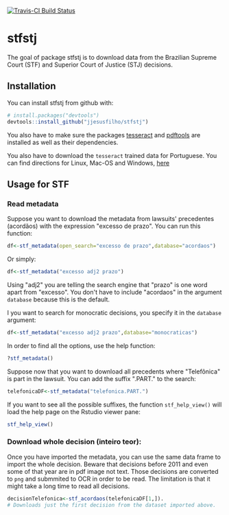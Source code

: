 [![Travis-CI Build Status](https://travis-ci.org/jjesusfilho/stfstj.svg?branch=master)](https://travis-ci.org/jjesusfilho/stfstj)

<!-- README.md is generated from README.Rmd. Please edit that file -->
stfstj
======

The goal of package stfstj is to download data from the Brazilian Supreme Court (STF) and Superior Court of Justice (STJ) decisions.

Installation
------------

You can install stfstj from github with:

``` r
# install.packages("devtools")
devtools::install_github("jjesusfilho/stfstj")
```

You also have to make sure the packages [tesseract](https://github.com/ropensci/tesseract) and [pdftools](https://github.com/ropensci/pdftools) are installed as well as their dependencies.

You also have to download the `tesseract` trained data for Portuguese. You can find directions for Linux, Mac-OS and Windows, [here](https://github.com/tesseract-ocr/tesseract/wiki)

Usage for STF
-------------

### Read metadata

Suppose you want to download the metadata from lawsuits' precedentes (acordãos) with the expression "excesso de prazo". You can run this function:

``` r
df<-stf_metadata(open_search="excesso de prazo",database="acordaos")
```

Or simply:

``` r
df<-stf_metadata("excesso adj2 prazo")
```

Using "adj2" you are telling the search engine that "prazo" is one word apart from "excesso". You don't have to include "acordaos" in the argument `database` because this is the default.

I you want to search for monocratic decisions, you specify it in the `database` argument:

``` r
df<-stf_metadata("excesso adj2 prazo",database="monocraticas")
```

In order to find all the options, use the help function:

``` r
?stf_metadata()
```

Suppose now that you want to download all precedents where "Telefônica" is part in the lawsuit. You can add the suffix ".PART." to the search:

``` r
telefonicaDF<-stf_metadata("telefonica.PART.")
```

If you want to see all the possible suffixes, the function `stf_help_view()` will load the help page on the Rstudio viewer pane:

``` r
stf_help_view()
```

### Download whole decision (inteiro teor):

Once you have imported the metadata, you can use the same data frame to import the whole decision. Beware that decisions before 2011 and even some of that year are in pdf image not text. Those decisions are converted to `png` and submmited to OCR in order to be read. The limitation is that it might take a long time to read all decisions.

``` r
decisionTelefonica<-stf_acordaos(telefonicaDF[1,]). 
# Downloads just the first decision from the dataset imported above.
```
